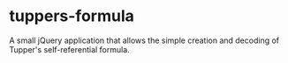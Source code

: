 # tuppers-formula
A small jQuery application that allows the simple creation and decoding of Tupper's self-referential formula.
